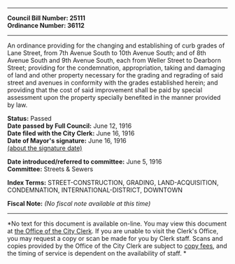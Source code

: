 * * * * *  
  
**Council Bill Number: [](#h0)[](#h2)25111**   
**Ordinance Number: 36112**  
  
* * * * *  
  
An ordinance providing for the changing and establishing of curb grades of Lane Street, from 7th Avenue South to 10th Avenue South; and of 8th Avenue South and 9th Avenue South, each from Weller Street to Dearborn Street; providing for the condemnation, appropriation, taking and damaging of land and other property necessary for the grading and regrading of said street and avenues in conformity with the grades established herein; and providing that the cost of said improvement shall be paid by special assessment upon the property specially benefited in the manner provided by law.  
  
**Status:** Passed   
**Date passed by Full Council:** June 12, 1916   
**Date filed with the City Clerk:** June 16, 1916   
**Date of Mayor's signature:** June 16, 1916   
[(about the signature date)](/~public/approvaldate.htm)   
  
  
**Date introduced/referred to committee:** June 5, 1916   
**Committee:** Streets & Sewers   
  
**Index Terms:** STREET-CONSTRUCTION, GRADING, LAND-ACQUISITION, CONDEMNATION, INTERNATIONAL-DISTRICT, DOWNTOWN  
  
**Fiscal Note:** *(No fiscal note available at this time)*  
  
* * * * *  
  
*No text for this document is available on-line. You may view this document at [the Office of the City Clerk](http://www.seattle.gov/leg/clerk/contactUs.htm). If you are unable to visit the Clerk's Office, you may request a copy or scan be made for you by Clerk staff. Scans and copies provided by the Office of the City Clerk are subject to [copy fees](http://clerk.seattle.gov/~public/clerkfees.htm), and the timing of service is dependent on the availability of staff. *  
  
  
